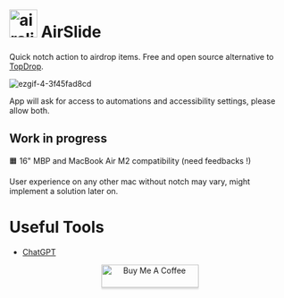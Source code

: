 
 
#  <img width="50" alt="airslide" src="https://user-images.githubusercontent.com/76073612/215763984-21cdb33c-b54d-4993-b697-eb90ea1a1a27.png"> AirSlide 




Quick notch action to airdrop items. Free and open source alternative to [TopDrop](https://apps.apple.com/us/app/topdrop/id1630456052?mt=12).


![ezgif-4-3f45fad8cd](https://user-images.githubusercontent.com/76073612/215779627-fdb727ee-4214-424a-bcc4-cc46742d613a.gif)

App will ask for access to automations and accessibility settings, please allow both.

## Work in progress

🟧 16" MBP and MacBook Air M2 compatibility (need feedbacks !)

User experience on any other mac without notch may vary, might implement a solution later on.

# Useful Tools

- [ChatGPT](https://chat.openai.com/chat/)

<p align="center"> <a href="https://www.paypal.com/donate/?hosted_button_id=TUH8ECY3KP4BW" target="_blank"><img src="https://www.buymeacoffee.com/assets/img/custom_images/yellow_img.png" alt="Buy Me A Coffee" style="height: 41px !important;width: 174px !important;box-shadow: 0px 3px 2px 0px rgba(190, 190, 190, 0.5) !important;-webkit-box-shadow: 0px 3px 2px 0px rgba(190, 190, 190, 0.5) !important;" ></a> <p>

